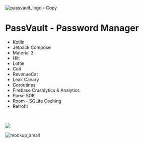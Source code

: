 ![passvault_logo - Copy](https://user-images.githubusercontent.com/25686023/200182302-6de7dca8-1b4a-476d-a135-cf4d8f9ae1ac.png)

# PassVault - Password Manager

<ul>
  <li> Kotlin
  <li> Jetpack Compose
  <li> Material 3
  <li> Hilt
  <li> Lottie
  <li> Coil
  <li> RevenueCat
  <li> Leak Canary
  <li> Coroutines
  <li> Firebase Crashlytics & Analytics
  <li> Parse SDK
  <li> Room - SQLite Caching
  <li> Retrofit
</ul>

&nbsp;
&nbsp;
&nbsp;

<a href="https://play.google.com/store/apps/details?id=com.mrntlu.PassVault"><img  src="https://play.google.com/intl/en_us/badges/images/badge_new.png"/></a>

![mockup_small](https://user-images.githubusercontent.com/25686023/205299283-d3a5c029-6e84-4edc-aa2f-b09c13989cd7.png)
